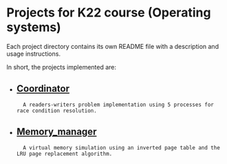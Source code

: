 # Projects for K22 course (Operating systems)

Each project directory contains its own README file with a description and usage instructions.

In short, the projects implemented are:

- ## [Coordinator](https://github.com/Ferrum-Citadel/Operating-Systems-K22-course-Projects/tree/master/Readers-Writers%20Project)

        A readers-writers problem implementation using 5 processes for race condition resolution.

- ## [Memory_manager](https://github.com/Ferrum-Citadel/Operating-Systems-K22-course-Projects/tree/master/Virtual%20Memory%20Project)
        A virtual memory simulation using an inverted page table and the LRU page replacement algorithm.
